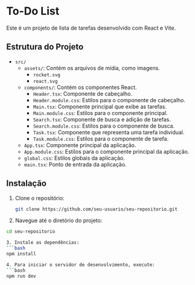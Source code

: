 # To-Do List
Este é um projeto de lista de tarefas desenvolvido com React e Vite.

## Estrutura do Projeto

- `src/`
  - `assets/`: Contém os arquivos de mídia, como imagens.
    - `rocket.svg`
    - `react.svg`
  - `components/`: Contém os componentes React.
    - `Header.tsx`: Componente de cabeçalho.
    - `Header.module.css`: Estilos para o componente de cabeçalho.
    - `Main.tsx`: Componente principal que exibe as tarefas.
    - `Main.module.css`: Estilos para o componente principal.
    - `Search.tsx`: Componente de busca e adição de tarefas.
    - `Search.module.css`: Estilos para o componente de busca.
    - `Task.tsx`: Componente que representa uma tarefa individual.
    - `Task.module.css`: Estilos para o componente de tarefa.
  - `App.tsx`: Componente principal da aplicação.
  - `App.module.css`: Estilos para o componente principal da aplicação.
  - `global.css`: Estilos globais da aplicação.
  - `main.tsx`: Ponto de entrada da aplicação.

## Instalação

1. Clone o repositório:
   ```bash
   git clone https://github.com/seu-usuario/seu-repositorio.git

2. Navegue até o diretório do projeto:
  ```bash
  cd seu-repositorio

3. Instale as dependências:
  ```bash
  npm install

4. Para iniciar o servidor de desenvolvimento, execute:
  ```bash
  npm run dev